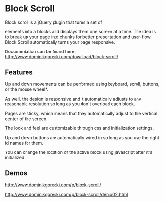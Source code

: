 Block Scroll
============
Block scroll is a jQuery plugin that turns a set of <div> elements into a blocks and displays them one screen at a time. The idea is to break up your page into chunks for better presentation and user-flow. Block Scroll automatically turns your page responsive.

Documentation can be found here: http://www.dominikgorecki.com/download/block-scroll/

Features
--------
Up and down movements can be performed using keyboard, scroll, buttons, or the mouse wheel*.

As well, the design is responsive and it automatically adjusts to any reasonable resolution so long as you don't overload each block.

Pages are sticky, which means that they automatically adjust to the vertical center of the screen.

The look and feel are customizable through css and initialization settings.

Up and down buttons are automatically wired in so long as you use the right id names for them.

You can change the location of the active block using javascript after it's initialized.

Demos
-----
http://www.dominikgorecki.com/p/block-scroll/

http://www.dominikgorecki.com/p/block-scroll/demo02.html
